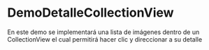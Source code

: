 # DemoDetalleCollectionView
En este demo se implementará una lista de imágenes dentro de un CollectionView el cual permitirá hacer clic y direccionar a su detalle
